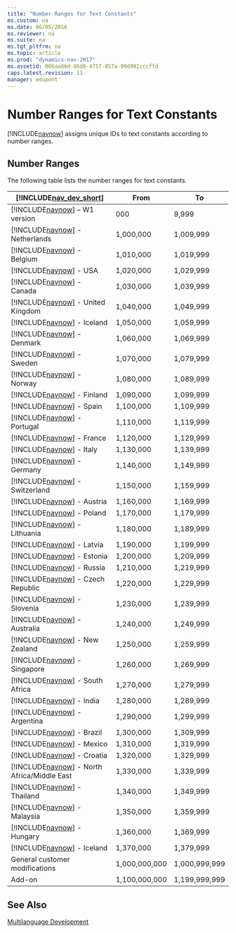 ```yaml
---
title: "Number Ranges for Text Constants"
ms.custom: na
ms.date: 06/05/2016
ms.reviewer: na
ms.suite: na
ms.tgt_pltfrm: na
ms.topic: article
ms.prod: "dynamics-nav-2017"
ms.assetid: 066aa86d-86d8-4757-857a-00d992cccffd
caps.latest.revision: 11
manager: edupont
---
```

# Number Ranges for Text Constants
[!INCLUDE[navnow](includes/navnow_md.md)] assigns unique IDs to text constants according to number ranges.  
  
## Number Ranges  
 The following table lists the number ranges for text constants.  
  
|[!INCLUDE[nav_dev_short](includes/nav_dev_short_md.md)]|From|To|  
|---------------------------------|----------|--------|  
|[!INCLUDE[navnow](includes/navnow_md.md)] – W1 version|000|9,999|  
|[!INCLUDE[navnow](includes/navnow_md.md)] - Netherlands|1,000,000|1,009,999|  
|[!INCLUDE[navnow](includes/navnow_md.md)] - Belgium|1,010,000|1,019,999|  
|[!INCLUDE[navnow](includes/navnow_md.md)] - USA|1,020,000|1,029,999|  
|[!INCLUDE[navnow](includes/navnow_md.md)] - Canada|1,030,000|1,039,999|  
|[!INCLUDE[navnow](includes/navnow_md.md)] - United Kingdom|1,040,000|1,049,999|  
|[!INCLUDE[navnow](includes/navnow_md.md)] - Iceland|1,050,000|1,059,999|  
|[!INCLUDE[navnow](includes/navnow_md.md)] - Denmark|1,060,000|1,069,999|  
|[!INCLUDE[navnow](includes/navnow_md.md)] - Sweden|1,070,000|1,079,999|  
|[!INCLUDE[navnow](includes/navnow_md.md)] - Norway|1,080,000|1,089,999|  
|[!INCLUDE[navnow](includes/navnow_md.md)] - Finland|1,090,000|1,099,999|  
|[!INCLUDE[navnow](includes/navnow_md.md)] - Spain|1,100,000|1,109,999|  
|[!INCLUDE[navnow](includes/navnow_md.md)] - Portugal|1,110,000|1,119,999|  
|[!INCLUDE[navnow](includes/navnow_md.md)] - France|1,120,000|1,129,999|  
|[!INCLUDE[navnow](includes/navnow_md.md)] - Italy|1,130,000|1,139,999|  
|[!INCLUDE[navnow](includes/navnow_md.md)] - Germany|1,140,000|1,149,999|  
|[!INCLUDE[navnow](includes/navnow_md.md)] - Switzerland|1,150,000|1,159,999|  
|[!INCLUDE[navnow](includes/navnow_md.md)] - Austria|1,160,000|1,169,999|  
|[!INCLUDE[navnow](includes/navnow_md.md)] - Poland|1,170,000|1,179,999|  
|[!INCLUDE[navnow](includes/navnow_md.md)] - Lithuania|1,180,000|1,189,999|  
|[!INCLUDE[navnow](includes/navnow_md.md)] - Latvia|1,190,000|1,199,999|  
|[!INCLUDE[navnow](includes/navnow_md.md)] - Estonia|1,200,000|1,209,999|  
|[!INCLUDE[navnow](includes/navnow_md.md)] - Russia|1,210,000|1,219,999|  
|[!INCLUDE[navnow](includes/navnow_md.md)] - Czech Republic|1,220,000|1,229,999|  
|[!INCLUDE[navnow](includes/navnow_md.md)] - Slovenia|1,230,000|1,239,999|  
|[!INCLUDE[navnow](includes/navnow_md.md)] - Australia|1,240,000|1,249,999|  
|[!INCLUDE[navnow](includes/navnow_md.md)] - New Zealand|1,250,000|1,259,999|  
|[!INCLUDE[navnow](includes/navnow_md.md)] - Singapore|1,260,000|1,269,999|  
|[!INCLUDE[navnow](includes/navnow_md.md)] - South Africa|1,270,000|1,279,999|  
|[!INCLUDE[navnow](includes/navnow_md.md)] - India|1,280,000|1,289,999|  
|[!INCLUDE[navnow](includes/navnow_md.md)] - Argentina|1,290,000|1,299,999|  
|[!INCLUDE[navnow](includes/navnow_md.md)] - Brazil|1,300,000|1,309,999|  
|[!INCLUDE[navnow](includes/navnow_md.md)] - Mexico|1,310,000|1,319,999|  
|[!INCLUDE[navnow](includes/navnow_md.md)] - Croatia|1,320,000|1,329,999|  
|[!INCLUDE[navnow](includes/navnow_md.md)] - North Africa/Middle East|1,330,000|1,339,999|  
|[!INCLUDE[navnow](includes/navnow_md.md)] - Thailand|1,340,000|1,349,999|  
|[!INCLUDE[navnow](includes/navnow_md.md)] - Malaysia|1,350,000|1,359,999|  
|[!INCLUDE[navnow](includes/navnow_md.md)] - Hungary|1,360,000|1,369,999|  
|[!INCLUDE[navnow](includes/navnow_md.md)] - Iceland|1,370,000|1,379,999|  
|General customer modifications|1,000,000,000|1,000,999,999|  
|Add-on|1,100,000,000|1,199,999,999|  
  
## See Also  
 [Multilanguage Development](Multilanguage-Development.md)